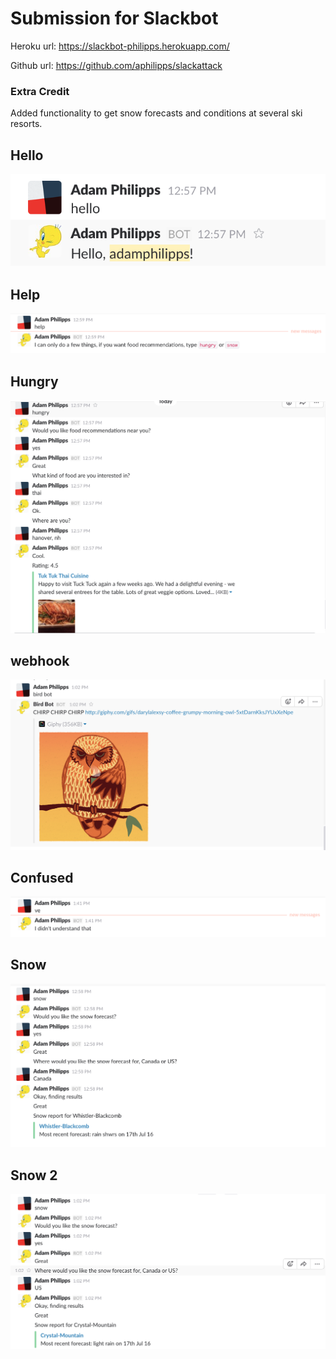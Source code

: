 # Submission for Slackbot

Heroku url: https://slackbot-philipps.herokuapp.com/

Github url: https://github.com/aphilipps/slackattack

### Extra Credit
Added functionality to get snow forecasts and conditions at several ski resorts.

## Hello

![hello](imgs/hello.png)

## Help
![help](imgs/help.png)

## Hungry
![hungry](imgs/hungry.png)

## webhook
![webhook](imgs/webhook.png)

## Confused
![confused](imgs/confused.png)

## Snow
![snow](imgs/snow.png)

## Snow 2
![snow2](imgs/snow2.png)
